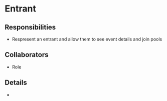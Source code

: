 # Entrant

## Responsibilities

- Respresent an entrant and allow them to see event details and join pools

## Collaborators

- Role

## Details

-
